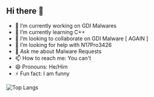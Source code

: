 ## Hi there 👋

- 🔭 I’m currently working on GDI Malwares
- 🌱 I’m currently learning C++
- 👯 I’m looking to collaborate on GDI Malware [ AGAIN ]
- 🤔 I’m looking for help with N17Pro3426
- 💬 Ask me about Malware Requests
- 📫 How to reach me: You can't
- 😄 Pronouns: He/Him
- ⚡ Fun fact: I am funny

![Top Langs](https://github-readme-stats.vercel.app/api/top-langs/?username=averak&layout=compact&langs_count=10&hide=html,css)

